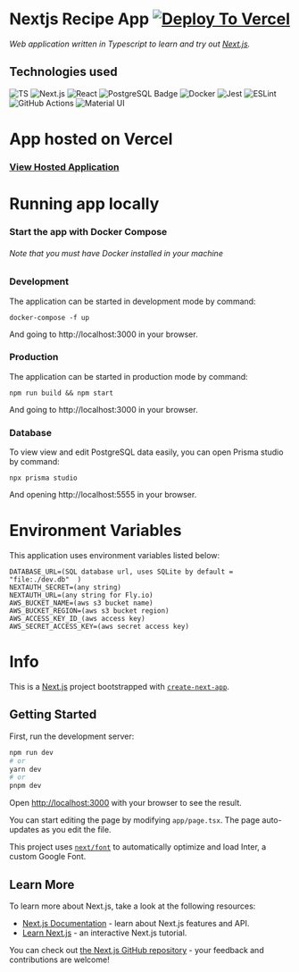 # Nextjs Recipe App  [![Deploy To Vercel](https://github.com/lapptomi/nextjs-recipeapp/actions/workflows/fly.yml/badge.svg)](https://github.com/lapptomi/nextjs-recipeapp/actions/workflows/fly.yml)

*Web application written in Typescript to learn and try out [Next.js](https://nextjs.org/).*

## Technologies used  

![TS](https://img.shields.io/badge/TypeScript-007ACC?style=for-the-badge&logo=typescript&logoColor=white)
![Next.js](https://img.shields.io/badge/next.js-000000?style=for-the-badge&logo=nextdotjs&logoColor=white)
![React](https://img.shields.io/badge/React-20232A?style=for-the-badge&logo=react&logoColor=61DAFB)
![PostgreSQL Badge](https://img.shields.io/badge/PostgreSQL-4169E1?logo=postgresql&logoColor=fff&style=for-the-badge)
![Docker](https://img.shields.io/badge/docker-%230db7ed.svg?style=for-the-badge&logo=docker&logoColor=white)
![Jest](https://img.shields.io/badge/Jest-C21325?logo=jest&logoColor=fff&style=for-the-badge)
![ESLint](https://img.shields.io/badge/ESLint-4B3263?style=for-the-badge&logo=eslint&logoColor=white)
![GitHub Actions](https://img.shields.io/badge/github%20actions-%232671E5.svg?style=for-the-badge&logo=githubactions&logoColor=white)
![Material UI](https://img.shields.io/badge/Material--UI-0081CB?style=for-the-badge&logo=mui&logoColor=white)


# App hosted on Vercel
### [View Hosted Application](https://nextjs-recipeapp.vercel.app/)


# Running app locally  

### Start the app with Docker Compose
###### Note that you must have Docker installed in your machine   


### Development
The application can be started in development mode by command:  
```
docker-compose -f up
```
And going to http://localhost:3000 in your browser.

### Production
The application can be started in production mode by command:  
```
npm run build && npm start
```  
And going to http://localhost:3000 in your browser.


### Database
To view view and edit PostgreSQL data easily, you can open Prisma studio by command:  
```
npx prisma studio
```  
And opening http://localhost:5555 in your browser.


# Environment Variables
This application uses environment variables listed below:  
```
DATABASE_URL=(SQL database url, uses SQLite by default = "file:./dev.db"  )
NEXTAUTH_SECRET=(any string)
NEXTAUTH_URL=(any string for Fly.io)
AWS_BUCKET_NAME=(aws s3 bucket name)
AWS_BUCKET_REGION=(aws s3 bucket region)
AWS_ACCESS_KEY_ID_(aws access key)
AWS_SECRET_ACCESS_KEY=(aws secret access key)
```

# Info

This is a [Next.js](https://nextjs.org/) project bootstrapped with [`create-next-app`](https://github.com/vercel/next.js/tree/canary/packages/create-next-app).

## Getting Started

First, run the development server:

```bash
npm run dev
# or
yarn dev
# or
pnpm dev
```

Open [http://localhost:3000](http://localhost:3000) with your browser to see the result.

You can start editing the page by modifying `app/page.tsx`. The page auto-updates as you edit the file.

This project uses [`next/font`](https://nextjs.org/docs/basic-features/font-optimization) to automatically optimize and load Inter, a custom Google Font.


## Learn More

To learn more about Next.js, take a look at the following resources:

- [Next.js Documentation](https://nextjs.org/docs) - learn about Next.js features and API.
- [Learn Next.js](https://nextjs.org/learn) - an interactive Next.js tutorial.

You can check out [the Next.js GitHub repository](https://github.com/vercel/next.js/) - your feedback and contributions are welcome!

